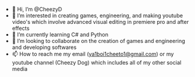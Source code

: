 - 👋 Hi, I’m @CheezyD
- 👀 I’m interested in creating games, engineering, and making youtube video's which involve advanced visual editing in premiere pro and after effects
- 🌱 I’m currently learning C# and Python
- 💞️ I’m looking to collaborate on the creation of games and engineering and developing softwares
- 📫 How to reach me my email (ya1boi1cheeto1@gmail.com) or my youtube channel (Cheezy Dog) which includes all of my other social media

<!---
CheezyD/CheezyD is a ✨ special ✨ repository because its `README.md` (this file) appears on your GitHub profile.
You can click the Preview link to take a look at your changes.
--->
